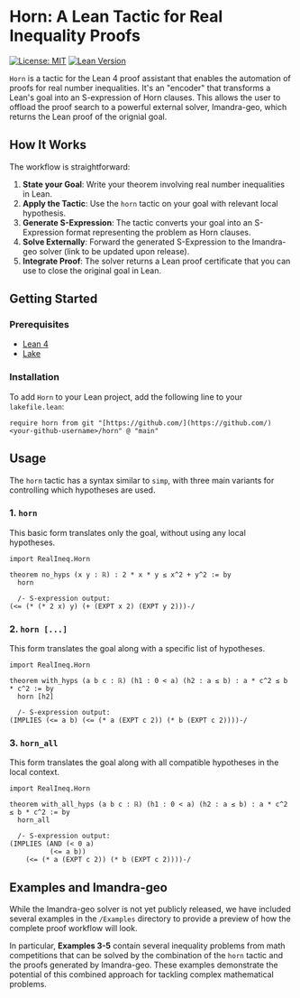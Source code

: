 # Horn: A Lean Tactic for Real Inequality Proofs

[![License: MIT](https://img.shields.io/badge/License-MIT-yellow.svg)](https://opensource.org/licenses/MIT)
[![Lean Version](https://img.shields.io/badge/Lean-4-orange)](https://leanprover.github.io/)

`Horn` is a tactic for the Lean 4 proof assistant that enables the automation of proofs for real number inequalities. It's an "encoder" that transforms a Lean's goal into an S-expression of Horn clauses. This allows the user to offload the proof search to a powerful external solver, Imandra-geo, which returns the Lean proof of the orignial goal. 

## How It Works

The workflow is straightforward:

1.  **State your Goal**: Write your theorem involving real number inequalities in Lean.
2.  **Apply the Tactic**: Use the `horn` tactic on your goal with relevant local hypothesis.
3.  **Generate S-Expression**: The tactic converts your goal into an S-Expression format representing the problem as Horn clauses.
4.  **Solve Externally**: Forward the generated S-Expression to the Imandra-geo solver (link to be updated upon release).
5.  **Integrate Proof**: The solver returns a Lean proof certificate that you can use to close the original goal in Lean.

## Getting Started

### Prerequisites

-   [Lean 4](https://leanprover.github.io/lean4/doc/setup.html)
-   [Lake](https://github.com/leanprover/lake)

### Installation

To add `Horn` to your Lean project, add the following line to your `lakefile.lean`:

```lean
require horn from git "[https://github.com/](https://github.com/)<your-github-username>/horn" @ "main"
```

## Usage

The `horn` tactic has a syntax similar to `simp`, with three main variants for controlling which hypotheses are used.

### 1. `horn`

This basic form translates only the goal, without using any local hypotheses.

```lean
import RealIneq.Horn

theorem no_hyps (x y : ℝ) : 2 * x * y ≤ x^2 + y^2 := by
  horn  

  /- S-expression output:
(<= (* (* 2 x) y) (+ (EXPT x 2) (EXPT y 2)))-/

```

### 2. `horn [...]`

This form translates the goal along with a specific list of hypotheses.

```lean
import RealIneq.Horn

theorem with_hyps (a b c : ℝ) (h1 : 0 < a) (h2 : a ≤ b) : a * c^2 ≤ b * c^2 := by
  horn [h2]

  /- S-expression output:
(IMPLIES (<= a b) (<= (* a (EXPT c 2)) (* b (EXPT c 2))))-/
```

### 3. `horn_all`

This form translates the goal along with all compatible hypotheses in the local context.

```lean
import RealIneq.Horn

theorem with_all_hyps (a b c : ℝ) (h1 : 0 < a) (h2 : a ≤ b) : a * c^2 ≤ b * c^2 := by
  horn_all

  /- S-expression output:
(IMPLIES (AND (< 0 a)
          (<= a b))
    (<= (* a (EXPT c 2)) (* b (EXPT c 2))))-/
```

## Examples and Imandra-geo

While the Imandra-geo solver is not yet publicly released, we have included several examples in the `/Examples` directory to provide a preview of how the complete proof workflow will look.

In particular, **Examples 3-5** contain several inequality problems from math competitions that can be solved by the combination of the `horn` tactic and the proofs generated by Imandra-geo. These examples demonstrate the potential of this combined approach for tackling complex mathematical problems.

